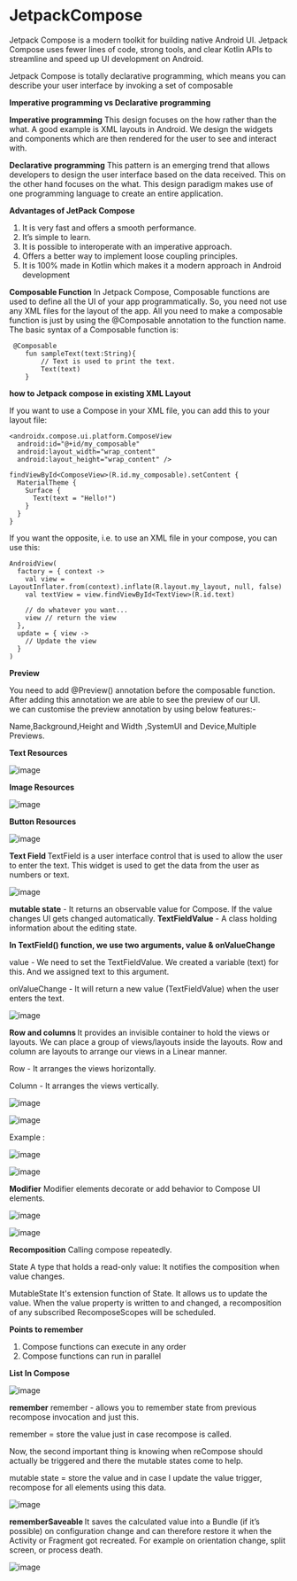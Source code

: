# JetpackCompose

 Jetpack Compose is a modern toolkit for building native Android UI. Jetpack Compose uses fewer lines of code, strong tools, and clear Kotlin APIs to streamline and speed up UI development on Android. 

 Jetpack Compose is totally declarative programming, which means you can describe your user interface by invoking a set of composable

<b>Imperative programming vs Declarative programming</b>

<b>Imperative programming</b>
This design focuses on the how rather than the what. A good example is XML layouts in Android. We design the widgets and components which are then rendered for the user to see and interact with.

<b>Declarative programming</b>
This pattern is an emerging trend that allows developers to design the user interface based on the data received. This on the other hand focuses on the what. This design paradigm makes use of one programming language to create an entire application.

<b>Advantages of JetPack Compose</b>
1. It is very fast and offers a smooth performance.
2. It’s simple to learn.
3. It is possible to interoperate with an imperative approach.
4. Offers a better way to implement loose coupling principles.
5. It is 100% made in Kotlin which makes it a modern approach in Android development

<b>Composable Function</b>
In Jetpack Compose, Composable functions are used to define all the UI of your app programmatically. So, you need not use any XML files for the layout of the app. All you need to make a composable function is just by using the @Composable annotation to the function name. The basic syntax of a Composable function is:
```
 @Composable
    fun sampleText(text:String){
        // Text is used to print the text.
        Text(text)
    }
```
 

<b>how to Jetpack compose in existing XML Layout</b>

If you want to use a Compose in your XML file, you can add this to your layout file:

```
<androidx.compose.ui.platform.ComposeView
  android:id="@+id/my_composable"
  android:layout_width="wrap_content"
  android:layout_height="wrap_content" />
```
```
findViewById<ComposeView>(R.id.my_composable).setContent {
  MaterialTheme {
    Surface {
      Text(text = "Hello!")
    }
  }
}
```
If you want the opposite, i.e. to use an XML file in your compose, you can use this:

```
AndroidView(
  factory = { context ->
    val view = LayoutInflater.from(context).inflate(R.layout.my_layout, null, false)
    val textView = view.findViewById<TextView>(R.id.text)

    // do whatever you want...
    view // return the view
  },
  update = { view ->
    // Update the view
  }
)
```
<b>Preview</b>

You need to add @Preview() annotation before the composable function. After adding this annotation we are able to see the preview of our UI.\
we can customise the preview annotation by using below features:-

Name,Background,Height and Width ,SystemUI and Device,Multiple Previews.


<b> Text Resources </b>

![image](https://github.com/rohan5576/JetpackCompose/assets/22514415/f708617a-a068-44ab-b58c-968528e3194f)

<b> Image Resources </b>

![image](https://github.com/rohan5576/JetpackCompose/assets/22514415/10788784-87ce-4d30-90c1-89d92c7e9f93)

<b> Button Resources</b>

![image](https://github.com/rohan5576/JetpackCompose/assets/22514415/205d9532-0491-44f9-9628-6f736d5ad515)

<b> Text Field </b>
 TextField is a user interface control that is used to allow the user to enter the text. This widget is used to get the data from the user as numbers or text. 
 
![image](https://github.com/rohan5576/JetpackCompose/assets/22514415/8f6160d8-c01a-4172-8f73-9f6dfe6ef6c7)

<b>mutable state</b> -  It returns an observable value for Compose. If the value changes UI gets changed automatically. 
<b>TextFieldValue</b> - A class holding information about the editing state. 

<b>In TextField() function, we use two arguments, value & onValueChange</b>

 value - We need to set the TextFieldValue. We created a variable (text) for this. And we assigned text to this argument.

 onValueChange - It will return a new value (TextFieldValue)  when the user enters the text. 

 ![image](https://github.com/rohan5576/JetpackCompose/assets/22514415/45549b74-3a36-4819-9302-e7a283a5a2b4)


 <b> Row and columns </b>
 It provides an invisible container to hold the views or layouts. We can place a group of views/layouts inside the layouts. Row and column are layouts to arrange our views in a Linear manner. 

 Row - It arranges the views horizontally.
 
 Column - It arranges the views vertically. 

 ![image](https://github.com/rohan5576/JetpackCompose/assets/22514415/a035fa1d-226a-4490-9a63-a17704fc8caa)

 ![image](https://github.com/rohan5576/JetpackCompose/assets/22514415/be6b80a2-8c86-4e84-81ec-1e7d22db719b)

Example :

![image](https://github.com/rohan5576/JetpackCompose/assets/22514415/cf9db24a-37ab-4218-9d1a-2f2b35602dab)

![image](https://github.com/rohan5576/JetpackCompose/assets/22514415/ad9fe55a-2ee8-46f3-bab7-51579a669e30)


<b>Modifier</b>
Modifier elements decorate or add behavior to Compose UI elements. 

![image](https://github.com/rohan5576/JetpackCompose/assets/22514415/bee4980d-e7ae-4562-a04e-43e28fe09b6b)

![image](https://github.com/rohan5576/JetpackCompose/assets/22514415/705da648-c9f2-42c9-a4d8-0ce6d89bbce7)


<b> Recomposition</b>
 Calling compose repeatedly.

 State<T>
 A type that holds a read-only value: It notifies the composition when value changes.


MutableState<T>
It's extension function of State. It allows us to update the value. 
When the value property is written to and changed, a recomposition of any subscribed RecomposeScopes will be scheduled.

<b> Points to remember</b>
1. Compose functions can execute in any order
2. Compose functions can run in parallel
   

<b>List In Compose</b>

![image](https://github.com/rohan5576/JetpackCompose/assets/22514415/c53ea2b1-f14c-4878-b39a-d1f6b2aac16a)


<b>remember</b>
remember - allows you to remember state from previous recompose invocation and just this. 

remember = store the value just in case recompose is called.

Now, the second important thing is knowing when reCompose should actually be triggered and there the mutable states come to help.

mutable state = store the value and in case I update the value trigger, recompose for all elements using this data.


![image](https://github.com/rohan5576/JetpackCompose/assets/22514415/f841d1aa-6819-4561-9e34-4bccd09a5c18)


<b>rememberSaveable </b>
It saves the calculated value into a Bundle (if it’s possible) on configuration change and can therefore restore it when the Activity or Fragment got recreated. For example on orientation change, split screen, or process death.

![image](https://github.com/rohan5576/JetpackCompose/assets/22514415/30dae8b1-839f-427f-83df-1e6bf8be98a4)



